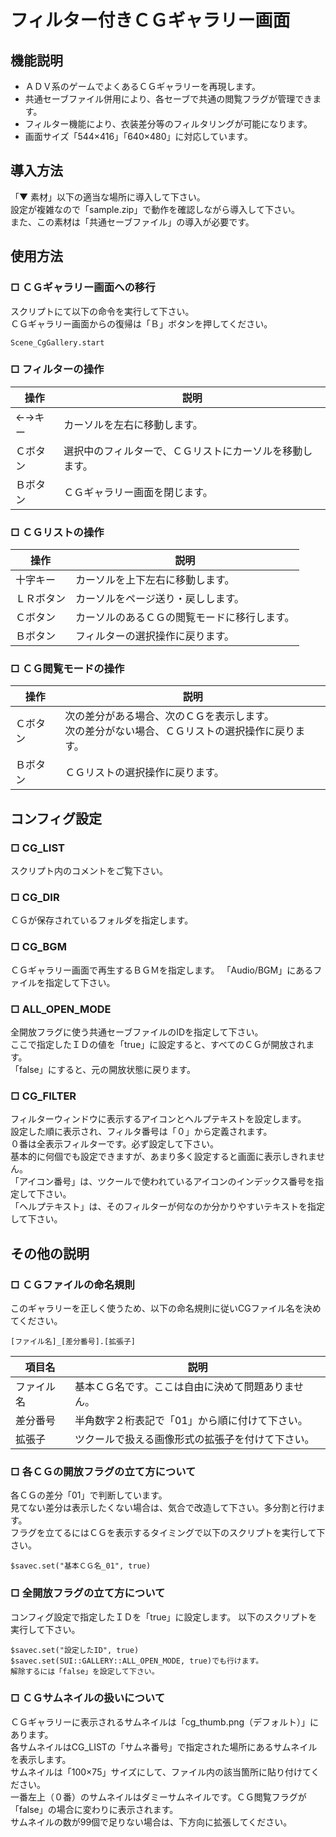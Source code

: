 # フィルター付きＣＧギャラリー画面

## 機能説明
- ＡＤＶ系のゲームでよくあるＣＧギャラリーを再現します。
- 共通セーブファイル併用により、各セーブで共通の閲覧フラグが管理できます。
- フィルター機能により、衣装差分等のフィルタリングが可能になります。
- 画面サイズ「544×416」「640×480」に対応しています。

## 導入方法
「▼ 素材」以下の適当な場所に導入して下さい。  
設定が複雑なので「sample.zip」で動作を確認しながら導入して下さい。  
また、この素材は「共通セーブファイル」の導入が必要です。

## 使用方法
### □ ＣＧギャラリー画面への移行
スクリプトにて以下の命令を実行して下さい。  
ＣＧギャラリー画面からの復帰は「Ｂ」ボタンを押してください。
~~~
Scene_CgGallery.start
~~~

### □ フィルターの操作
| 操作 | 説明 |
| ---- | ---- |
| ←→キー | カーソルを左右に移動します。   |
| Ｃボタン | 選択中のフィルターで、ＣＧリストにカーソルを移動します。 |
| Ｂボタン | ＣＧギャラリー画面を閉じます。 |

### □ ＣＧリストの操作
| 操作 | 説明 |
| ---- | ---- |
| 十字キー | カーソルを上下左右に移動します。 |
| ＬＲボタン | カーソルをページ送り・戻しします。 |
| Ｃボタン | カーソルのあるＣＧの閲覧モードに移行します。 |
| Ｂボタン | フィルターの選択操作に戻ります。 |

### □ ＣＧ閲覧モードの操作
| 操作 | 説明 |
| ---- | ---- |
| Ｃボタン | 次の差分がある場合、次のＣＧを表示します。<br>次の差分がない場合、ＣＧリストの選択操作に戻ります。  |
| Ｂボタン | ＣＧリストの選択操作に戻ります。 |

## コンフィグ設定
### □ CG_LIST
スクリプト内のコメントをご覧下さい。

### □ CG_DIR
ＣＧが保存されているフォルダを指定します。

### □ CG_BGM
ＣＧギャラリー画面で再生するＢＧＭを指定します。
「Audio/BGM」にあるファイルを指定して下さい。

### □ ALL_OPEN_MODE
全開放フラグに使う共通セーブファイルのIDを指定して下さい。  
ここで指定したＩＤの値を「true」に設定すると、すべてのＣＧが開放されます。  
「false」にすると、元の開放状態に戻ります。

### □ CG_FILTER
フィルターウィンドウに表示するアイコンとヘルプテキストを設定します。  
設定した順に表示され、フィルタ番号は「０」から定義されます。  
０番は全表示フィルターです。必ず設定して下さい。  
基本的に何個でも設定できますが、あまり多く設定すると画面に表示しきれません。  
「アイコン番号」は、ツクールで使われているアイコンのインデックス番号を指定して下さい。  
「ヘルプテキスト」は、そのフィルターが何なのか分かりやすいテキストを指定して下さい。

## その他の説明
### □ ＣＧファイルの命名規則
このギャラリーを正しく使うため、以下の命名規則に従いCGファイル名を決めてください。
~~~
[ファイル名]_[差分番号].[拡張子]
~~~
| 項目名 | 説明 |
| ---- | ---- |
| ファイル名 | 基本ＣＧ名です。ここは自由に決めて問題ありません。 |
| 差分番号 | 半角数字２桁表記で「01」から順に付けて下さい。 |
| 拡張子 | ツクールで扱える画像形式の拡張子を付けて下さい。 |

### □ 各ＣＧの開放フラグの立て方について
各ＣＧの差分「01」で判断しています。  
見てない差分は表示したくない場合は、気合で改造して下さい。多分割と行けます。  
フラグを立てるにはＣＧを表示するタイミングで以下のスクリプトを実行して下さい。
~~~
$savec.set("基本ＣＧ名_01", true)
~~~

### □ 全開放フラグの立て方について
コンフィグ設定で指定したＩＤを「true」に設定します。
以下のスクリプトを実行して下さい。
~~~
$savec.set("設定したID", true)
$savec.set(SUI::GALLERY::ALL_OPEN_MODE, true)でも行けます。
解除するには「false」を設定して下さい。
~~~

### □ ＣＧサムネイルの扱いについて
ＣＧギャラリーに表示されるサムネイルは「cg_thumb.png（デフォルト）」にあります。  
各サムネイルはCG_LISTの「サムネ番号」で指定された場所にあるサムネイルを表示します。  
サムネイルは「100×75」サイズにして、ファイル内の該当箇所に貼り付けてください。  
一番左上（０番）のサムネイルはダミーサムネイルです。ＣＧ閲覧フラグが「false」の場合に変わりに表示されます。  
サムネイルの数が99個で足りない場合は、下方向に拡張してください。
